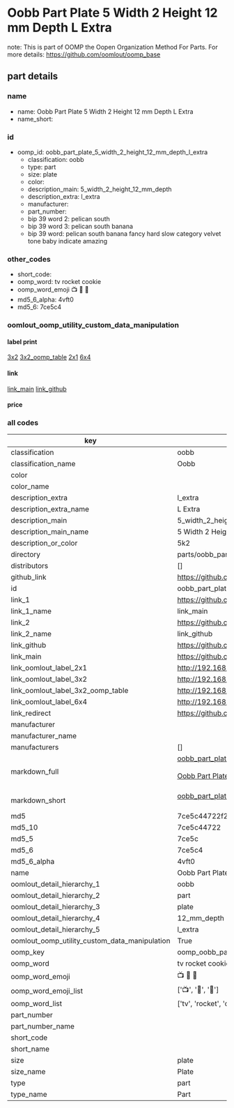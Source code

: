 # Oobb Part Plate 5 Width 2 Height 12 mm Depth L Extra  

note: This is part of OOMP the Oopen Organization Method For Parts. For more details: https://github.com/oomlout/oomp_base

##  part details
  







### name
* name: Oobb Part Plate 5 Width 2 Height 12 mm Depth L Extra
* name_short: 
### id
* oomp_id: oobb_part_plate_5_width_2_height_12_mm_depth_l_extra
  * classification: oobb
  * type: part
  * size: plate
  * color: 
  * description_main: 5_width_2_height_12_mm_depth
  * description_extra: l_extra
  * manufacturer: 
  * part_number: 
  * bip 39 word 2: pelican south
  * bip 39 word 3: pelican south banana
  * bip 39 word: pelican south banana fancy hard slow category velvet tone baby indicate amazing

### other_codes
* short_code: 
* oomp_word: tv rocket cookie
* oomp_word_emoji :tv: :rocket: :cookie:
* md5_6_alpha: 4vft0
* md5_6: 7ce5c4






### oomlout_oomp_utility_custom_data_manipulation
#### label print
[3x2](http://192.168.1.245:1112/?label=oomp%204vft0)
[3x2_oomp_table](http://192.168.1.108:1112/?label=oomp%204vft0)
[2x1](http://192.168.1.242:1112/?label=oomp%204vft0)
[6x4](http://192.168.1.55:1112/?label=oomp%204vft0)    

#### link

[link_main](https://github.com/oomlout/oomlout_oomp_version_1_messy/tree/main/parts/oobb_part_plate_5_width_2_height_12_mm_depth_l_extra) [link_github](https://github.com/oomlout/oomlout_oomp_version_1_messy/tree/main/parts/oobb_part_plate_5_width_2_height_12_mm_depth_l_extra)                             

#### price







### all codes 
| key | value |  
| --- | --- |  
| classification | oobb |  
| classification_name | Oobb |  
| color |  |  
| color_name |  |  
| description_extra | l_extra |  
| description_extra_name | L Extra |  
| description_main | 5_width_2_height_12_mm_depth |  
| description_main_name | 5 Width 2 Height 12 mm Depth |  
| description_or_color | 5k2 |  
| directory | parts/oobb_part_plate_5_width_2_height_12_mm_depth_l_extra |  
| distributors | [] |  
| github_link | https://github.com/oomlout/oomlout_oomp_part_src/tree/main/parts/oobb_part_plate_5_width_2_height_12_mm_depth_l_extra |  
| id | oobb_part_plate_5_width_2_height_12_mm_depth_l_extra |  
| link_1 | https://github.com/oomlout/oomlout_oomp_version_1_messy/tree/main/parts/oobb_part_plate_5_width_2_height_12_mm_depth_l_extra |  
| link_1_name | link_main |  
| link_2 | https://github.com/oomlout/oomlout_oomp_version_1_messy/tree/main/parts/oobb_part_plate_5_width_2_height_12_mm_depth_l_extra |  
| link_2_name | link_github |  
| link_github | https://github.com/oomlout/oomlout_oomp_version_1_messy/tree/main/parts/oobb_part_plate_5_width_2_height_12_mm_depth_l_extra |  
| link_main | https://github.com/oomlout/oomlout_oomp_version_1_messy/tree/main/parts/oobb_part_plate_5_width_2_height_12_mm_depth_l_extra |  
| link_oomlout_label_2x1 | http://192.168.1.242:1112/?label=oomp%204vft0 |  
| link_oomlout_label_3x2 | http://192.168.1.245:1112/?label=oomp%204vft0 |  
| link_oomlout_label_3x2_oomp_table | http://192.168.1.108:1112/?label=oomp%204vft0 |  
| link_oomlout_label_6x4 | http://192.168.1.55:1112/?label=oomp%204vft0 |  
| link_redirect | https://github.com/oomlout/oomlout_oomp_version_1_messy/tree/main/parts/oobb_part_plate_5_width_2_height_12_mm_depth_l_extra |  
| manufacturer |  |  
| manufacturer_name |  |  
| manufacturers | [] |  
| markdown_full | [oobb_part_plate_5_width_2_height_12_mm_depth_l_extra](none)<br>[](none)<br>[Oobb Part Plate 5 Width 2 Height 12 Mm Depth L Extra](none)<br><br> |  
| markdown_short | [oobb_part_plate_5_width_2_height_12_mm_depth_l_extra](none)<br><br> |  
| md5 | 7ce5c44722f2048730b4952e24740d12 |  
| md5_10 | 7ce5c44722 |  
| md5_5 | 7ce5c |  
| md5_6 | 7ce5c4 |  
| md5_6_alpha | 4vft0 |  
| name | Oobb Part Plate 5 Width 2 Height 12 mm Depth L Extra |  
| oomlout_detail_hierarchy_1 | oobb |  
| oomlout_detail_hierarchy_2 | part |  
| oomlout_detail_hierarchy_3 | plate |  
| oomlout_detail_hierarchy_4 | 12_mm_depth |  
| oomlout_detail_hierarchy_5 | l_extra |  
| oomlout_oomp_utility_custom_data_manipulation | True |  
| oomp_key | oomp_oobb_part_plate_5_width_2_height_12_mm_depth_l_extra |  
| oomp_word | tv rocket cookie |  
| oomp_word_emoji | :tv: :rocket: :cookie: |  
| oomp_word_emoji_list | [':tv:', ':rocket:', ':cookie:'] |  
| oomp_word_list | ['tv', 'rocket', 'cookie'] |  
| part_number |  |  
| part_number_name |  |  
| short_code |  |  
| short_name |  |  
| size | plate |  
| size_name | Plate |  
| type | part |  
| type_name | Part |  
